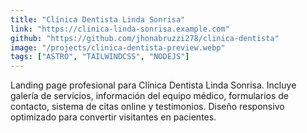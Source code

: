 ```yaml
---
title: "Clínica Dentista Linda Sonrisa"
link: "https://clinica-linda-sonrisa.example.com"
github: "https://github.com/jhonabruzzi278/clinica-dentista"
image: "/projects/clinica-dentista-preview.webp"
tags: ["ASTRO", "TAILWINDCSS", "NODEJS"]
---
```

Landing page profesional para Clínica Dentista Linda Sonrisa. Incluye galería de servicios, información del equipo médico, formularios de contacto, sistema de citas online y testimonios. Diseño responsivo optimizado para convertir visitantes en pacientes.
